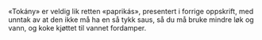 «Tokány» er veldig lik retten «paprikás», presentert i forrige oppskrift, med unntak av at den ikke må ha en så tykk saus, så du må bruke mindre løk og vann, og koke kjøttet til vannet fordamper.